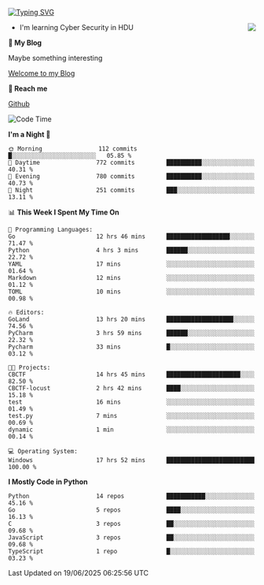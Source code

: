 [![Typing SVG](https://readme-typing-svg.herokuapp.com?font=Fira+Code&pause=1000&random=false&width=450&height=60&lines=Hello+%F0%9F%91%8B%F0%9F%8F%BB;I'm+JBNRZ)](https://git.io/typing-svg)

<a href="#">
  <img align="right" src="https://github-readme-stats.vercel.app/api?username=JBNRZ&show_icons=true&bg_color=15,f2f7fd,E0EAFC" />
</a>

- I'm learning Cyber Security in HDU

 **🌱 My Blog**

Maybe something interesting

[Welcome to my Blog](https://jbnrz.com.cn/)

 **💬 Reach me** 

[Github](https://github.com/JBNRZ)


<!--START_SECTION:waka-->
![Code Time](http://img.shields.io/badge/Code%20Time-1%2C279%20hrs%2053%20mins-blue)

**I'm a Night 🦉** 

```text
🌞 Morning                112 commits         █░░░░░░░░░░░░░░░░░░░░░░░░   05.85 % 
🌆 Daytime                772 commits         ██████████░░░░░░░░░░░░░░░   40.31 % 
🌃 Evening                780 commits         ██████████░░░░░░░░░░░░░░░   40.73 % 
🌙 Night                  251 commits         ███░░░░░░░░░░░░░░░░░░░░░░   13.11 % 
```


📊 **This Week I Spent My Time On** 

```text
💬 Programming Languages: 
Go                       12 hrs 46 mins      ██████████████████░░░░░░░   71.47 % 
Python                   4 hrs 3 mins        ██████░░░░░░░░░░░░░░░░░░░   22.72 % 
YAML                     17 mins             ░░░░░░░░░░░░░░░░░░░░░░░░░   01.64 % 
Markdown                 12 mins             ░░░░░░░░░░░░░░░░░░░░░░░░░   01.12 % 
TOML                     10 mins             ░░░░░░░░░░░░░░░░░░░░░░░░░   00.98 % 

🔥 Editors: 
GoLand                   13 hrs 20 mins      ███████████████████░░░░░░   74.56 % 
PyCharm                  3 hrs 59 mins       ██████░░░░░░░░░░░░░░░░░░░   22.32 % 
Pycharm                  33 mins             █░░░░░░░░░░░░░░░░░░░░░░░░   03.12 % 

🐱‍💻 Projects: 
CBCTF                    14 hrs 45 mins      █████████████████████░░░░   82.50 % 
CBCTF-locust             2 hrs 42 mins       ████░░░░░░░░░░░░░░░░░░░░░   15.18 % 
test                     16 mins             ░░░░░░░░░░░░░░░░░░░░░░░░░   01.49 % 
test.py                  7 mins              ░░░░░░░░░░░░░░░░░░░░░░░░░   00.69 % 
dynamic                  1 min               ░░░░░░░░░░░░░░░░░░░░░░░░░   00.14 % 

💻 Operating System: 
Windows                  17 hrs 52 mins      █████████████████████████   100.00 % 
```

**I Mostly Code in Python** 

```text
Python                   14 repos            ███████████░░░░░░░░░░░░░░   45.16 % 
Go                       5 repos             ████░░░░░░░░░░░░░░░░░░░░░   16.13 % 
C                        3 repos             ██░░░░░░░░░░░░░░░░░░░░░░░   09.68 % 
JavaScript               3 repos             ██░░░░░░░░░░░░░░░░░░░░░░░   09.68 % 
TypeScript               1 repo              █░░░░░░░░░░░░░░░░░░░░░░░░   03.23 % 
```




 Last Updated on 19/06/2025 06:25:56 UTC
<!--END_SECTION:waka-->
